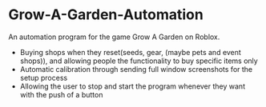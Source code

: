 # Grow-A-Garden-Automation

An automation program for the game Grow A Garden on Roblox.
- Buying shops when they reset(seeds, gear, (maybe pets and event shops)), and allowing people the functionality to buy specific items only
- Automatic calibration through sending full window screenshots for the setup process
- Allowing the user to stop and start the program whenever they want with the push of a button
